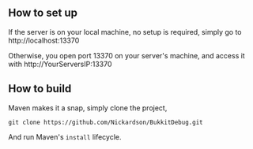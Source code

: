 ## How to set up

If the server is on your local machine, no setup is required, simply go to http://localhost:13370

Otherwise, you open port 13370 on your server's machine, and access it with http://YourServersIP:13370

## How to build

Maven makes it a snap, simply clone the project,

    git clone https://github.com/Nickardson/BukkitDebug.git

And run Maven's `install` lifecycle.